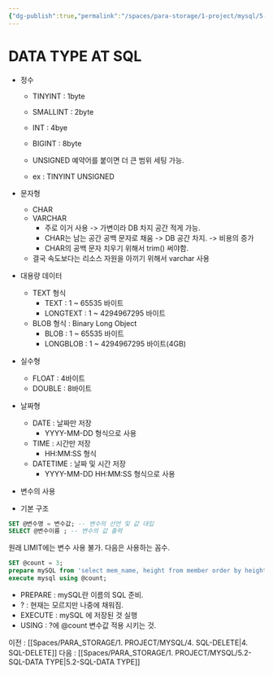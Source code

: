 ```yaml
---
{"dg-publish":true,"permalink":"/spaces/para-storage/1-project/mysql/5-1-sql-datatype/"}
---
```


# DATA TYPE AT SQL
- 정수
	- TINYINT : 1byte
	- SMALLINT : 2byte
	- INT : 4bye
	- BIGINT : 8byte

	- UNSIGNED 예약어를 붙이면 더 큰 범위 세팅 가능.
	- ex : TINYINT UNSIGNED

- 문자형
	- CHAR
	- VARCHAR
		- 주로 이거 사용 -> 가변이라 DB 차지 공간 적게 가능.
		- CHAR는 남는 공간 공백 문자로 채움 -> DB 공간 차지. -> 비용의 증가
		- CHAR의 공백 문자 치우기 위해서 trim() 써야함.
	- 결국 속도보다는 리소스 자원을 아끼기 위해서 varchar 사용

- 대용량 데이터
	- TEXT 형식
		- TEXT : 1 ~ 65535 바이트
		- LONGTEXT : 1 ~ 4294967295 바이트
	- BLOB 형식 : Binary Long Object
		- BLOB : 1 ~ 65535 바이트
		- LONGBLOB : 1 ~ 4294967295 바이트(4GB)
- 실수형
	- FLOAT : 4바이트
	- DOUBLE : 8바이트

- 날짜형
	- DATE : 날짜만 저장
		- YYYY-MM-DD 형식으로 사용
	- TIME : 시간만 저장
		- HH:MM:SS 형식
	- DATETIME : 날짜 및 시간 저장
		- YYYY-MM-DD HH:MM:SS 형식으로 사용

- 변수의 사용
- 기본 구조
```SQL
SET @변수명 = 변수값; -- 변수의 선언 및 값 대입
SELECT @변수이름 ; -- 변수의 값 출력
```

원래 LIMIT에는 변수 사용 불가.
다음은 사용하는 꼼수.
```sql
SET @count = 3;
prepare mySQL from 'select mem_name, height from member order by height limit ?';
execute mysql using @count;
```
- PREPARE : mySQL란 이름의 SQL 준비.
- ? : 현재는 모르지만 나중에 채워짐.
- EXECUTE : mySQL 에 저장된 것 실행
- USING : ?에 @count 변수값 적용 시키는 것.

이전 : [[Spaces/PARA_STORAGE/1. PROJECT/MYSQL/4. SQL-DELETE\|4. SQL-DELETE]]
다음 : [[Spaces/PARA_STORAGE/1. PROJECT/MYSQL/5.2-SQL-DATA TYPE\|5.2-SQL-DATA TYPE]]
